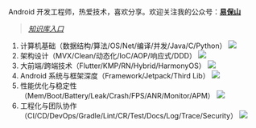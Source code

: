 Android 开发工程师，热爱技术，喜欢分享。欢迎关注我的公众号：**[易保山](wechat-official-account.png)**

> [*知识库入口*](知识库/README.MD)

1. 计算机基础（数据结构/算法/OS/Net/编译/并发/Java/C/Python） ![](https://geps.dev/progress/70)
2. 架构设计（MVX/Clean/动态化/IoC/AOP/响应式/DDD） ![](https://geps.dev/progress/50)
3. 大前端/跨端技术（Flutter/KMP/RN/Hybrid/HarmonyOS） ![](https://geps.dev/progress/20)
4. Android 系统与框架深度（Framework/Jetpack/Third Lib） ![](https://geps.dev/progress/60)
5. 性能优化与稳定性（Mem/Boot/Battery/Leak/Crash/FPS/ANR/Monitor/APM） ![](https://geps.dev/progress/60)
6. 工程化与团队协作（CI/CD/DevOps/Gradle/Lint/CR/Test/Docs/Log/Trace/Security） ![](https://geps.dev/progress/60)
